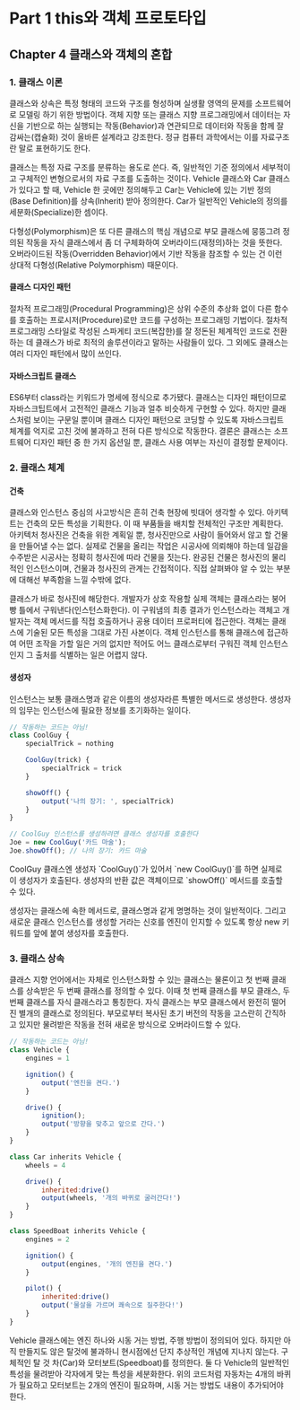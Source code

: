# Part 1 this와 객체 프로토타입

## Chapter 4 클래스와 객체의 혼합

### 1. 클래스 이론

<p>
    클래스와 상속은 특정 형태의 코드와 구조를 형성하며 실생활 영역의 문제를 소프트웨어로 모델링 하기 위한 방법이다. 객체 지향 또는 클래스 지향 프로그래밍에서 데이터는 자신을 기반으로 하는 실행되는 작동(Behavior)과 연관되므로 데이터와 작동을 함께 잘 감싸는(캡슐화) 것이 올바른 설계라고 강조한다. 정규 컴퓨터 과학에서는 이를 자료구조란 말로 표현하기도 한다.
</p>

<p>
    클래스는 특정 자료 구조를 분류하는 용도로 쓴다. 즉, 일반적인 기준 정의에서 세부적이고 구체적인 변형으로서의 자료 구조를 도출하는 것이다. Vehicle 클래스와 Car 클래스가 있다고 할 때, Vehicle 한 곳에만 정의해두고 Car는 Vehicle에 있는 기반 정의(Base Definition)를 상속(Inherit) 받아 정의한다. Car가 일반적인 Vehicle의 정의를 세분화(Specialize)한 셈이다.
</p>

<p>
    다형성(Polymorphism)은 또 다른 클래스의 핵심 개념으로 부모 클래스에 뭉뚱그려 정의된 작동을 자식 클래스에서 좀 더 구체화하여 오버라이드(재정의)하는 것을 뜻한다. 오버라이드된 작동(Overridden Behavior)에서 기반 작동을 참조할 수 있는 건 이런 상대적 다형성(Relative Polymorphism) 때문이다.
</p>

#### 클래스 디자인 패턴

<p>
    절차적 프로그래밍(Procedural Programming)은 상위 수준의 추상화 없이 다른 함수를 호출하는 프로시저(Procedure)로만 코드를 구성하는 프로그래밍 기법이다. 절차적 프로그래밍 스타일로 작성된 스파게티 코드(복잡한)를 잘 정돈된 체계적인 코드로 전환하는 데 클래스가 바로 최적의 솔루션이라고 말하는 사람들이 있다. 그 외에도 클래스는 여러 디자인 패턴에서 많이 쓰인다.
</p>

#### 자바스크립트 클래스

<p>
    ES6부터 class라는 키워드가 명세에 정식으로 추가됐다. 클래스는 디자인 패턴이므로 자바스크팁트에서 고전적인 클래스 기능과 얼추 비슷하게 구현할 수 있다. 하지만 클래스처럼 보이는 구문일 뿐이며 클래스 디자인 패턴으로 코딩할 수 있도록 자바스크립트 체계를 억지로 고친 것에 불과하고 전혀 다른 방식으로 작동한다. 결론은 클래스는 소프트웨어 디자인 패턴 중 한 가지 옵션일 뿐, 클래스 사용 여부는 자신이 결정할 문제이다.
</p>

### 2. 클래스 체계

#### 건축

<p>
    클래스와 인스턴스 중심의 사고방식은 흔히 건축 현장에 빗대어 생각할 수 있다. 아키텍트는 건축의 모든 특성을 기획한다. 이 때 부품들을 배치할 전체적인 구조만 계획한다. 아키텍처 청사진은 건축을 위한 계획일 뿐, 청사진만으로 사람이 들어와서 않고 할 건물을 만들어낼 수는 없다. 실제로 건물을 올리는 작업은 시공사에 의뢰해야 하는데 일감을 수주받은 시공사는 정확히 청사진에 따라 건물을 짓는다. 완공된 건물은 청사진의 물리적인 인스턴스이며, 건물과 청사진의 관계는 간접적이다. 직접 살펴봐야 알 수 있는 부분에 대해선 부족함을 느낄 수밖에 없다.
</p>

<p>
    클래스가 바로 청사진에 해당한다. 개발자가 상호 작용할 실제 객체는 클래스라는 붕어빵 틀에서 구워낸다(인스턴스화한다). 이 구워냄의 최종 결과가 인스턴스라는 객체고 개발자는 객체 메서드를 직접 호출하거나 공용 데이터 프로퍼티에 접근한다. 객체는 클래스에 기술된 모든 특성을 그대로 가진 사본이다. 객체 인스턴스를 통해 클래스에 접근하여 어떤 조작을 가할 일은 거의 없지만 적어도 어느 클래스로부터 구워진 객체 인스턴스인지 그 출처를 식별하는 일은 어렵지 않다.
</p>

#### 생성자

<p>
    인스턴스는 보통 클래스명과 같은 이름의 생성자라른 특별한 메서드로 생성한다. 생성자의 임무는 인스턴스에 필요한 정보를 초기화하는 일이다.
</p>

```javascript
// 작동하는 코드는 아님!
class CoolGuy {
    specialTrick = nothing

    CoolGuy(trick) {
        specialTrick = trick
    }

    showOff() {
        output('나의 장기: ', specialTrick)
    }
}

// CoolGuy 인스턴스를 생성하려면 클래스 생성자를 호출한다
Joe = new CoolGuy('카드 마술');
Joe.showOff(); // 나의 장기: 카드 마술
```

<p>
    CoolGuy 클래스엔 생성자 `CoolGuy()`가 있어서 `new CoolGuy()`를 하면 실제로 이 생성자가 호출된다. 생성자의 반환 값은 객체이므로 `showOff()` 메서드를 호출할 수 있다.
</p>

<p>
    생성자는 클래스에 속한 메서드로, 클래스명과 같게 명명하는 것이 일반적이다. 그리고 새로운 클래스 인스턴스를 생성할 거라는 신호를 엔진이 인지할 수 있도록 항상 new 키워드를 앞에 붙여 생성자를 호출한다.
</p>

### 3. 클래스 상속

<p>
    클래스 지향 언어에서는 자체로 인스턴스화할 수 있는 클래스는 물론이고 첫 번째 클래스를 상속받은 두 번째 클래스를 정의할 수 있다. 이때 첫 번째 클래스를 부모 클래스, 두 번째 클래스를 자식 클래스라고 통칭한다. 자식 클래스는 부모 클래스에서 완전히 떨어진 별개의 클래스로 정의된다. 부모로부터 복사된 초기 버전의 작동을 고스란히 간직하고 있지만 물려받은 작동을 전혀 새로운 방식으로 오버라이드할 수 있다.
</p>

```javascript
// 작동하는 코드는 아님!
class Vehicle {
    engines = 1

    ignition() {
        output('엔진을 켠다.')
    }

    drive() {
        ignition();
        output('방향을 맞추고 앞으로 간다.')
    }
}

class Car inherits Vehicle {
    wheels = 4

    drive() {
        inherited:drive()
        output(wheels, '개의 바퀴로 굴러간다!')
    }
}

class SpeedBoat inherits Vehicle {
    engines = 2

    ignition() {
        output(engines, '개의 엔진을 켠다.')
    }

    pilot() {
        inherited:drive()
        output('물살을 가르며 쾌속으로 질주한다!')
    }
}
```

<p>
    Vehicle 클래스에는 엔진 하나와 시동 거는 방법, 주행 방법이 정의되어 있다. 하지만 아직 만들지도 않은 탈것에 불과하니 현시점에선 단지 추상적인 개념에 지나지 않는다. 구체적인 탈 것 차(Car)와 모터보트(Speedboat)를 정의한다. 둘 다 Vehicle의 일반적인 특성을 물려받아 각자에게 맞는 특성을 세분화한다. 위의 코드처럼 자동차는 4개의 바퀴가 필요하고 모터보트는 2개의 엔진이 필요하며, 시동 거는 방법도 내용이 추가되어야 한다.
</p>
